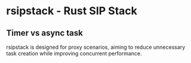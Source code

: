 # rsipstack - Rust SIP Stack

## Timer vs async task

rsipstack is designed for proxy scenarios, aiming to reduce unnecessary task creation while improving concurrent performance.